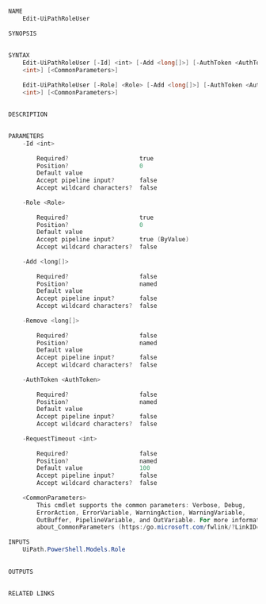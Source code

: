 ﻿```PowerShell

NAME
    Edit-UiPathRoleUser
    
SYNOPSIS
    
    
SYNTAX
    Edit-UiPathRoleUser [-Id] <int> [-Add <long[]>] [-AuthToken <AuthToken>] [-Remove <long[]>] [-RequestTimeout 
    <int>] [<CommonParameters>]
    
    Edit-UiPathRoleUser [-Role] <Role> [-Add <long[]>] [-AuthToken <AuthToken>] [-Remove <long[]>] [-RequestTimeout 
    <int>] [<CommonParameters>]
    
    
DESCRIPTION
    

PARAMETERS
    -Id <int>
        
        Required?                    true
        Position?                    0
        Default value                
        Accept pipeline input?       false
        Accept wildcard characters?  false
        
    -Role <Role>
        
        Required?                    true
        Position?                    0
        Default value                
        Accept pipeline input?       true (ByValue)
        Accept wildcard characters?  false
        
    -Add <long[]>
        
        Required?                    false
        Position?                    named
        Default value                
        Accept pipeline input?       false
        Accept wildcard characters?  false
        
    -Remove <long[]>
        
        Required?                    false
        Position?                    named
        Default value                
        Accept pipeline input?       false
        Accept wildcard characters?  false
        
    -AuthToken <AuthToken>
        
        Required?                    false
        Position?                    named
        Default value                
        Accept pipeline input?       false
        Accept wildcard characters?  false
        
    -RequestTimeout <int>
        
        Required?                    false
        Position?                    named
        Default value                100
        Accept pipeline input?       false
        Accept wildcard characters?  false
        
    <CommonParameters>
        This cmdlet supports the common parameters: Verbose, Debug,
        ErrorAction, ErrorVariable, WarningAction, WarningVariable,
        OutBuffer, PipelineVariable, and OutVariable. For more information, see 
        about_CommonParameters (https:/go.microsoft.com/fwlink/?LinkID=113216). 
    
INPUTS
    UiPath.PowerShell.Models.Role
    
    
OUTPUTS
    
    
RELATED LINKS



```
